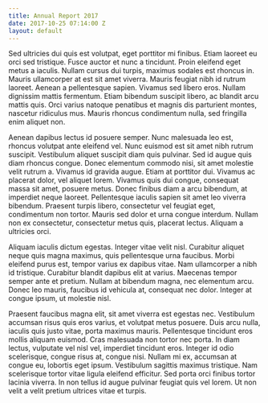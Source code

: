 ```yaml
---
title: Annual Report 2017
date: 2017-10-25 07:14:00 Z
layout: default
---
```


Sed ultricies dui quis est volutpat, eget porttitor mi finibus. Etiam laoreet eu orci sed tristique. Fusce auctor et nunc a tincidunt. Proin eleifend eget metus a iaculis. Nullam cursus dui turpis, maximus sodales est rhoncus in. Mauris ullamcorper at est sit amet viverra. Mauris feugiat nibh id rutrum laoreet. Aenean a pellentesque sapien. Vivamus sed libero eros. Nullam dignissim mattis fermentum. Etiam bibendum suscipit libero, ac blandit arcu mattis quis. Orci varius natoque penatibus et magnis dis parturient montes, nascetur ridiculus mus. Mauris rhoncus condimentum nulla, sed fringilla enim aliquet non.

Aenean dapibus lectus id posuere semper. Nunc malesuada leo est, rhoncus volutpat ante eleifend vel. Nunc euismod est sit amet nibh rutrum suscipit. Vestibulum aliquet suscipit diam quis pulvinar. Sed id augue quis diam rhoncus congue. Donec elementum commodo nisi, sit amet molestie velit rutrum a. Vivamus id gravida augue. Etiam at porttitor dui. Vivamus ac placerat dolor, vel aliquet lorem. Vivamus quis dui congue, consequat massa sit amet, posuere metus. Donec finibus diam a arcu bibendum, at imperdiet neque laoreet. Pellentesque iaculis sapien sit amet leo viverra bibendum. Praesent turpis libero, consectetur vel feugiat eget, condimentum non tortor. Mauris sed dolor et urna congue interdum. Nullam non ex consectetur, consectetur metus quis, placerat lectus. Aliquam a ultricies orci.

Aliquam iaculis dictum egestas. Integer vitae velit nisl. Curabitur aliquet neque quis magna maximus, quis pellentesque urna faucibus. Morbi eleifend purus est, tempor varius ex dapibus vitae. Nam ullamcorper a nibh id tristique. Curabitur blandit dapibus elit at varius. Maecenas tempor semper ante et pretium. Nullam at bibendum magna, nec elementum arcu. Donec leo mauris, faucibus id vehicula at, consequat nec dolor. Integer at congue ipsum, ut molestie nisl.

Praesent faucibus magna elit, sit amet viverra est egestas nec. Vestibulum accumsan risus quis eros varius, et volutpat metus posuere. Duis arcu nulla, iaculis quis justo vitae, porta maximus mauris. Pellentesque tincidunt eros mollis aliquam euismod. Cras malesuada non tortor nec porta. In diam lectus, vulputate vel nisl vel, imperdiet tincidunt eros. Integer id odio scelerisque, congue risus at, congue nisi. Nullam mi ex, accumsan at congue eu, lobortis eget ipsum. Vestibulum sagittis maximus tristique. Nam scelerisque tortor vitae ligula eleifend efficitur. Sed porta orci finibus tortor lacinia viverra. In non tellus id augue pulvinar feugiat quis vel lorem. Ut non velit a velit pretium ultrices vitae et turpis.
